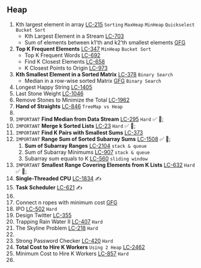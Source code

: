 
## Heap

1. Kth largest element in array [LC-215](https://leetcode.com/problems/kth-largest-element-in-an-array/) `Sorting` `MaxHeap` `MinHeap` `Quickselect` `Bucket Sort` 
   - Kth Largest Element in a Stream [LC-703](https://leetcode.com/problems/kth-largest-element-in-a-stream/)
   - Sum of elements between k1'th and k2'th smallest elements [GFG](https://www.geeksforgeeks.org/problems/sum-of-elements-between-k1th-and-k2th-smallest-elements3133/0)
2. **Top K Frequent Elements** [LC-347](https://leetcode.com/problems/top-k-frequent-elements/) `MinHeap` `Bucket Sort`
   - Top K Frequent Words [LC-692](https://leetcode.com/problems/top-k-frequent-words/)
   - Find K Closest Elements [LC-658](https://leetcode.com/problems/find-k-closest-elements/)
   - K Closest Points to Origin [LC-973](https://leetcode.com/problems/k-closest-points-to-origin/)
3. **Kth Smallest Element in a Sorted Matrix** [LC-378](https://leetcode.com/problems/kth-smallest-element-in-a-sorted-matrix/) `Binary Search`
   - Median in a row-wise sorted Matrix [GFG](https://www.geeksforgeeks.org/problems/median-in-a-row-wise-sorted-matrix1527/1) `Binary Search`
4. Longest Happy String [LC-1405](https://leetcode.com/problems/longest-happy-string/)
5. Last Stone Weight [LC-1046](https://leetcode.com/problems/last-stone-weight/)
6. Remove Stones to Minimize the Total [LC-1962](https://leetcode.com/problems/remove-stones-to-minimize-the-total/)
7. **Hand of Straights** [LC-846](https://leetcode.com/problems/hand-of-straights/) `TreeMap vs Heap`
8. 
9. `IMPORTANT` **Find Median from Data Stream** [LC-295](https://leetcode.com/problems/find-median-from-data-stream) `Hard` &#9989;  🧠;
10. `IMPORTANT` **Merge k Sorted Lists** [LC-23](https://leetcode.com/problems/merge-k-sorted-lists/) `Hard` &#9989;  🧠;
11. `IMPORTANT` **Find K Pairs with Smallest Sums** [LC-373](https://leetcode.com/problems/find-k-pairs-with-smallest-sums/)
12. `IMPORTANT` **Range Sum of Sorted Subarray Sums** [LC-1508](https://leetcode.com/problems/range-sum-of-sorted-subarray-sums/) &#9989;  🧠;
    1. **Sum of Subarray Ranges** [LC-2104](https://leetcode.com/problems/sum-of-subarray-ranges/) `stack & queue`
    2. Sum of Subarray Minimums [LC-907](https://leetcode.com/problems/sum-of-subarray-minimums/) `stack & queue`
    3. Subarray sum equals to K [LC-560](https://leetcode.com/problems/subarray-sum-equals-k/) `sliding window`
13. `IMPORTANT` **Smallest Range Covering Elements from K Lists** [LC-632](https://leetcode.com/problems/smallest-range-covering-elements-from-k-lists/) `Hard` &#9989; 🧠;
14. **Single-Threaded CPU** [LC-1834](https://leetcode.com/problems/single-threaded-cpu/) &#9997;
15. **Task Scheduler** [LC-621](https://leetcode.com/problems/task-scheduler/) &#9997;
16. 
17. Connect n ropes with minimum cost [GFG](https://www.geeksforgeeks.org/problems/minimum-cost-of-ropes-1587115620/1)
18. IPO [LC-502](https://leetcode.com/problems/ipo/) `Hard`
19. Design Twitter [LC-355](https://leetcode.com/problems/design-twitter/)
20. Trapping Rain Water II [LC-407](https://leetcode.com/problems/trapping-rain-water-ii/) `Hard`
21. The Skyline Problem [LC-218](https://leetcode.com/problems/the-skyline-problem/) `Hard`
22. 
23. Strong Password Checker [LC-420](https://leetcode.com/problems/strong-password-checker) `Hard`
24. **Total Cost to Hire K Workers** `Using 2 Heap` [LC-2462](https://leetcode.com/problems/total-cost-to-hire-k-workers/)
25. Minimum Cost to Hire K Workers [LC-857](https://leetcode.com/problems/minimum-cost-to-hire-k-workers/description/) `Hard`
26.
